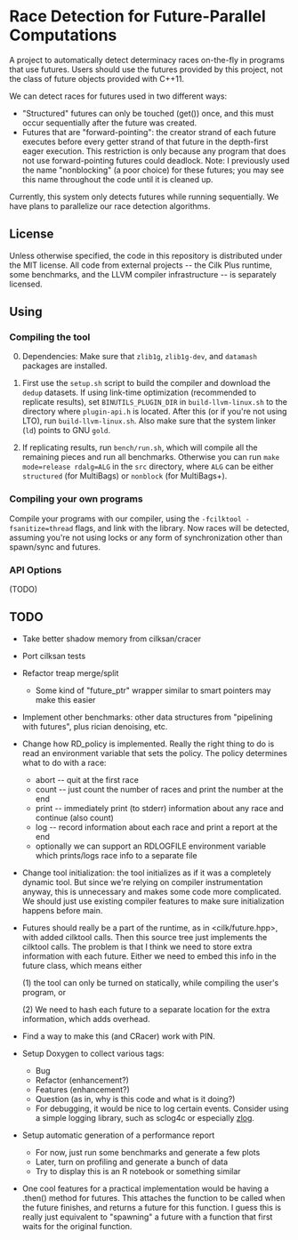 # Race Detection for Future-Parallel Computations

A project to automatically detect determinacy races on-the-fly in
programs that use futures. Users should use the futures provided by
this project, not the class of future objects provided with C++11.


We can detect races for futures used in two different ways:

* "Structured" futures can only be touched (get()) once, and this
      must occur sequentially after the future was created.
* Futures that are "forward-pointing": the creator strand of each
  future executes before every getter strand of that future in the
  depth-first eager execution. This restriction is only because any
  program that does not use forward-pointing futures could
  deadlock. Note: I previously used the name "nonblocking" (a poor
  choice) for these futures; you may see this name throughout the code
  until it is cleaned up.

Currently, this system only detects futures while running
sequentially. We have plans to parallelize our race detection
algorithms.

## License

Unless otherwise specified, the code in this repository is distributed
under the MIT license. All code from external projects -- the Cilk
Plus runtime, some benchmarks, and the LLVM compiler infrastructure --
is separately licensed.

## Using

### Compiling the tool

0. Dependencies: Make sure that `zlib1g`, `zlib1g-dev`, and `datamash`
   packages are installed.

1. First use the `setup.sh` script to build the compiler and download
   the `dedup` datasets. If using link-time optimization (recommended
   to replicate results), set `BINUTILS_PLUGIN_DIR` in
   `build-llvm-linux.sh` to the directory where `plugin-api.h` is
   located. After this (or if you're not using LTO), run
   `build-llvm-linux.sh`. Also make sure that the system linker (`ld`)
   points to GNU `gold`.

2. If replicating results, run `bench/run.sh`, which will compile all
   the remaining pieces and run all benchmarks. Otherwise you can run
   `make mode=release rdalg=ALG` in the `src` directory, where `ALG`
   can be either `structured` (for MultiBags) or `nonblock` (for
   MultiBags+).

### Compiling your own programs

Compile your programs with our compiler, using the `-fcilktool
-fsanitize=thread` flags, and link with the library. Now races will be
detected, assuming you're not using locks or any form of
synchronization other than spawn/sync and futures.

### API Options

(TODO)

## TODO

* Take better shadow memory from cilksan/cracer

* Port cilksan tests

* Refactor treap merge/split
  * Some kind of "future_ptr" wrapper similar to smart pointers may make this easier

* Implement other benchmarks: other data structures from "pipelining
  with futures", plus rician denoising, etc.

* Change how RD_policy is implemented. Really the right thing to do is read an environment variable that sets the policy. The policy determines what to do with a race: 
  * abort -- quit at the first race
  * count -- just count the number of races and print the number at
    the end
  * print -- immediately print (to stderr) information about any race
    and continue (also count)
  * log -- record information about each race and print a report at the end
  * optionally we can support an RDLOGFILE environment variable which
    prints/logs race info to a separate file

* Change tool initialization: the tool initializes as if it was a
  completely dynamic tool. But since we're relying on compiler
  instrumentation anyway, this is unnecessary and makes some code more
  complicated. We should just use existing compiler features to make
  sure initialization happens before main.

* Futures should really be a part of the runtime, as in
  <cilk/future.hpp>, with added cilktool calls. Then this source tree
  just implements the cilktool calls. The problem is that I think we
  need to store extra information with each future. Either we need to
  embed this info in the future class, which means either

  (1) the tool can only be turned on statically, while compiling the
  user's program, or

  (2) We need to hash each future to a separate location for the extra
  information, which adds overhead.

* Find a way to make this (and CRacer) work with PIN.

* Setup Doxygen to collect various tags:
  * Bug
  * Refactor (enhancement?)
  * Features (enhancement?)
  * Question (as in, why is this code and what is it doing?)
  * For debugging, it would be nice to log certain events. Consider
  using a simple logging library, such as sclog4c or
  especially [zlog](https://github.com/HardySimpson/zlog).

* Setup automatic generation of a performance report
  * For now, just run some benchmarks and generate a few plots
  * Later, turn on profiling and generate a bunch of data
  * Try to display this is an R notebook or something similar

* One cool features for a practical implementation would be having a
  .then() method for futures. This attaches the function to be called
  when the future finishes, and returns a future for this function. I
  guess this is really just equivalent to "spawning" a future with a
  function that first waits for the original function.
